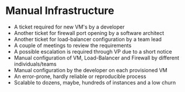# Manual Infrastructure

* A ticket required for new VM's by a developer
* Another ticket for firewall port opening by a software architect
* Another ticket for load-balancer configuration by a team lead
* A couple of meetings to review the requirements
* A possible escalation is required through VP due to a short notice
* Manual configuration of VM, Load-Balancer and Firewall by different individuals/teams
* Manual configuration by the developer on each provisioned VM
* An error-prone, hardly reliable or reproducible process
* Scalable to dozens, maybe, hundreds of instances and a low churn




